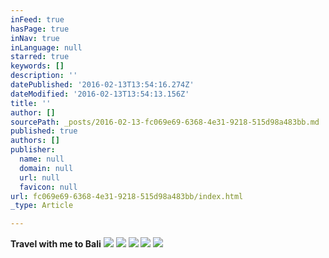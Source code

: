 ```yaml
---
inFeed: true
hasPage: true
inNav: true
inLanguage: null
starred: true
keywords: []
description: ''
datePublished: '2016-02-13T13:54:16.274Z'
dateModified: '2016-02-13T13:54:13.156Z'
title: ''
author: []
sourcePath: _posts/2016-02-13-fc069e69-6368-4e31-9218-515d98a483bb.md
published: true
authors: []
publisher:
  name: null
  domain: null
  url: null
  favicon: null
url: fc069e69-6368-4e31-9218-515d98a483bb/index.html
_type: Article

---
```

**Travel with me to Bali**
![](https://the-grid-user-content.s3-us-west-2.amazonaws.com/e45017c6-85d5-4ee8-b1cd-ea112cea261f.jpg)
![](https://the-grid-user-content.s3-us-west-2.amazonaws.com/ccda0543-5b63-4d5b-9f86-0ba523c9c944.jpg)
![](https://the-grid-user-content.s3-us-west-2.amazonaws.com/e2e5e1e2-0e0f-4bd2-8834-58f574796f6d.jpg)
![](https://the-grid-user-content.s3-us-west-2.amazonaws.com/bd0f523d-7366-4dbd-8f9c-a51d66c7cb88.jpg)
![](https://the-grid-user-content.s3-us-west-2.amazonaws.com/3f40a39e-5dca-4c2b-b778-9bee4ec8ecf0.jpg)